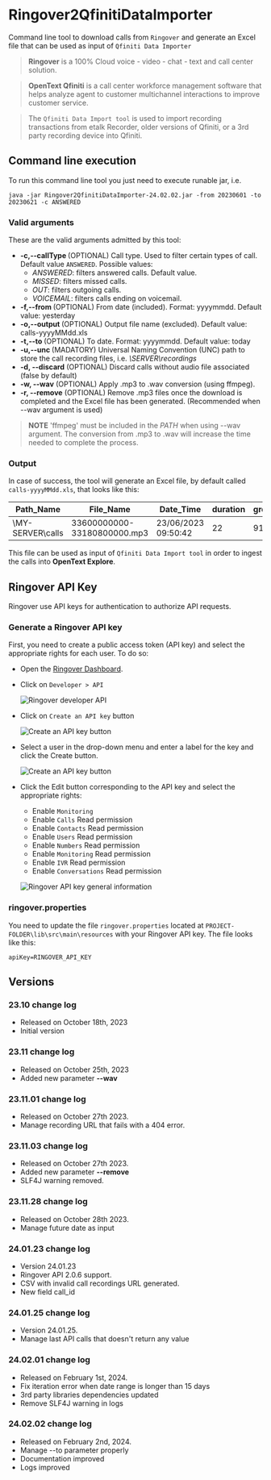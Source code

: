 # Ringover2QfinitiDataImporter

Command line tool to download calls from `Ringover` and generate an Excel file that can be used as input of `Qfiniti Data Importer`

> **Ringover** is a 100% Cloud voice - video - chat - text and call center solution.

> **OpenText Qfiniti** is a call center workforce management software that helps 
> analyze agent to customer multichannel interactions to improve customer service.

> The `Qfiniti Data Import tool`  is used to import recording transactions from etalk Recorder, 
> older versions of Qfiniti, or a 3rd party recording device into Qfiniti.

## Command line execution

To run this command line tool you just need to execute runable jar, i.e.

```script
java -jar Ringover2QfinitiDataImporter-24.02.02.jar -from 20230601 -to 20230621 -c ANSWERED
```

### Valid arguments

These are the valid arguments admitted by this tool:
         
 - **-c,--callType <arg>**   (OPTIONAL) Call type. Used to filter certain types of call. Default value `ANSWERED`. Possible values:
    - *ANSWERED*:  filters answered calls. Default value.
    - *MISSED*:    filters missed calls.
    - *OUT*:       filters outgoing calls.
    - *VOICEMAIL*: filters calls ending on voicemail.
 - **-f,--from <arg>**       (OPTIONAL) From date (included). Format: yyyymmdd. Default value: yesterday
 - **-o,--output <arg>**     (OPTIONAL) Output file name (excluded). Default value: calls-yyyyMMdd.xls
 - **-t,--to <arg>**         (OPTIONAL) To date. Format: yyyymmdd. Default value: today
 - **-u,--unc <arg>**        (MADATORY) Universal Naming Convention (UNC) path to store the call recording files, i.e. *\\SERVER\recordings*
 - **-d, --discard**         (OPTIONAL) Discard calls without audio file associated (false by default)
 - **-w, --wav**              (OPTIONAL) Apply .mp3 to .wav conversion (using ffmpeg). 
 - **-r, --remove**           (OPTIONAL) Remove .mp3 files once the download is completed and the Excel file has been generated. (Recommended when --wav argument is used) 

 
> **NOTE** 'ffmpeg' must be included in the *PATH* when using --wav argument.
> The conversion from .mp3 to .wav will increase the time needed to complete the process.

### Output

In case of success, the tool will generate an Excel file, by default called `calls-yyyyMMdd.xls`, that looks like this:

| Path_Name	        | File_Name                   | Date_Time           | duration	| group_hierarchy | Team_Member_Name  | dnis         | 
|-------------------|-----------------------------|---------------------|-----------|-----------------|-------------------|--------------|
| \\MY-SERVER\calls	| 33600000000-33180800000.mp3 | 23/06/2023 09:50:42 | 22        | 9161459         | Doe, Joe          |	346789456123 |

 This file can be used as input of `Qfiniti Data Import tool` in order to ingest the calls into **OpenText Explore**.
 
## Ringover API Key

Ringover use API keys for authentication to authorize API requests. 

### Generate a Ringover API key

First, you need to create a public access token (API key) and select the appropriate rights for each user. To do so:

 - Open the [Ringover Dashboard](https://dashboard.ringover.com/).
 - Click on `Developer > API`
 
   ![Ringover developer API](images/ringover-developer-api.png)
   
 - Click on `Create an API key` button

   ![Create an API key button](images/ringover-api-key.png) 
   
 - Select a user in the drop-down menu and enter a label for the key and click the Create button.
    
   ![Create an API key button](images/ringover-create-api-key-popup.png)
   
 - Click the Edit button corresponding to the API key and select the appropriate rights:
    - Enable `Monitoring`
    - Enable `Calls` Read permission
    - Enable `Contacts` Read permission
    - Enable `Users` Read permission
    - Enable `Numbers` Read permission
    - Enable `Monitoring` Read permission
    - Enable `IVR` Read permission
    - Enable `Conversations` Read permission
                             
   ![Ringover API key general information](images/ringover-api-key-general-information.png)   

### ringover.properties

You need to update the file `ringover.properties` located at `PROJECT-FOLDER\lib\src\main\resources` with your Ringover API key.
The file looks like this:

```
apiKey=RINGOVER_API_KEY
```

## Versions

### 23.10 change log

 - Released on October 18th, 2023
 - Initial version

### 23.11 change log

 - Released on October 25th, 2023
 - Added new parameter **--wav**
 
### 23.11.01 change log

 - Released on October 27th 2023. 
 - Manage recording URL that fails with a 404 error.
 
### 23.11.03 change log

 - Released on October 27th 2023. 
 - Added new parameter **--remove**
 - SLF4J warning removed.
 
### 23.11.28 change log

 - Released on October 28th 2023. 
 - Manage future date as input  

### 24.01.23 change log
  - Version 24.01.23
  - Ringover API 2.0.6 support. 
  - CSV with invalid call recordings URL generated. 
  - New field call_id
 
### 24.01.25 change log 

  - Version 24.01.25. 
  - Manage last API calls that doesn't return any value
  
### 24.02.01 change log

 - Released on February 1st, 2024. 
 - Fix iteration error when date range is longer than 15 days
 - 3rd party libraries dependencies updated
 - Remove SLF4J warning in logs   
 
### 24.02.02 change log

 - Released on February 2nd, 2024. 
 - Manage --to parameter properly
 - Documentation improved
 - Logs improved